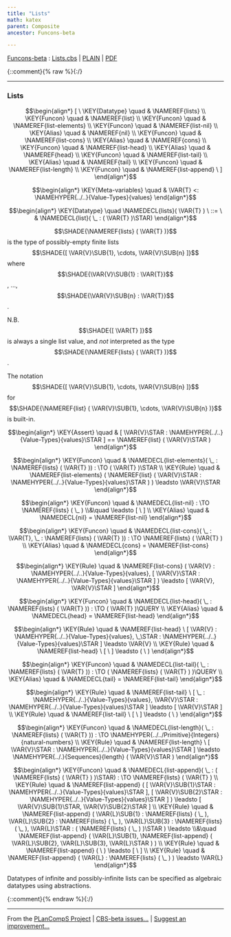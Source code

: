 ```yaml
---
title: "Lists"
math: katex
parent: Composite
ancestor: Funcons-beta

---
```

[Funcons-beta] : [Lists.cbs] \| [PLAIN] \| [PDF]

{::comment}{% raw %}{:/}


----

### Lists
               


$$\begin{align*}
  [ \
  \KEY{Datatype} \quad & \NAMEREF{lists} \\
  \KEY{Funcon} \quad & \NAMEREF{list} \\
  \KEY{Funcon} \quad & \NAMEREF{list-elements} \\
  \KEY{Funcon} \quad & \NAMEREF{list-nil} \\
  \KEY{Alias} \quad & \NAMEREF{nil} \\
  \KEY{Funcon} \quad & \NAMEREF{list-cons} \\
  \KEY{Alias} \quad & \NAMEREF{cons} \\
  \KEY{Funcon} \quad & \NAMEREF{list-head} \\
  \KEY{Alias} \quad & \NAMEREF{head} \\
  \KEY{Funcon} \quad & \NAMEREF{list-tail} \\
  \KEY{Alias} \quad & \NAMEREF{tail} \\
  \KEY{Funcon} \quad & \NAMEREF{list-length} \\
  \KEY{Funcon} \quad & \NAMEREF{list-append}
  \ ]
\end{align*}$$

$$\begin{align*}
  \KEY{Meta-variables} \quad
  & \VAR{T} <: \NAMEHYPER{../..}{Value-Types}{values}
\end{align*}$$

$$\begin{align*}
  \KEY{Datatype} \quad 
  \NAMEDECL{lists}(
                     \VAR{T} ) 
  \ ::= \ & \NAMEDECL{list}(
                               \_ : (  \VAR{T} )\STAR)
\end{align*}$$


  $$\SHADE{\NAMEREF{lists}
           (  \VAR{T} )}$$ is the type of possibly-empty finite lists $$\SHADE{[  \VAR{V}\SUB{1}, 
                \cdots, 
                \VAR{V}\SUB{n} ]}$$ 
  where $$\SHADE{\VAR{V}\SUB{1} : \VAR{T}}$$, ..., $$\SHADE{\VAR{V}\SUB{n} : \VAR{T}}$$.
  
  N.B. $$\SHADE{[  \VAR{T} ]}$$ is always a single list value, and *not* interpreted as the
  type $$\SHADE{\NAMEREF{lists}
           (  \VAR{T} )}$$.
  
  The notation $$\SHADE{[  \VAR{V}\SUB{1}, 
                \cdots, 
                \VAR{V}\SUB{n} ]}$$ for $$\SHADE{\NAMEREF{list}
           (  \VAR{V}\SUB{1}, 
                  \cdots, 
                  \VAR{V}\SUB{n} )}$$ is built-in.


$$\begin{align*}
  \KEY{Assert} \quad
  & [  \VAR{V}\STAR : \NAMEHYPER{../..}{Value-Types}{values}\STAR ] 
    == \NAMEREF{list}
         (  \VAR{V}\STAR )
\end{align*}$$

$$\begin{align*}
  \KEY{Funcon} \quad
  & \NAMEDECL{list-elements}(
                       \_ : \NAMEREF{lists}
                                 (  \VAR{T} )) 
    :  \TO (  \VAR{T} )\STAR 
\\
  \KEY{Rule} \quad
    & \NAMEREF{list-elements}
        (  \NAMEREF{list}
                (  \VAR{V}\STAR : \NAMEHYPER{../..}{Value-Types}{values}\STAR ) ) \leadsto 
        \VAR{V}\STAR
\end{align*}$$

$$\begin{align*}
  \KEY{Funcon} \quad
  & \NAMEDECL{list-nil} 
    :  \TO \NAMEREF{lists}
                     (  \_ ) \\&\quad
    \leadsto [   \  ]
\\
  \KEY{Alias} \quad
  & \NAMEDECL{nil} = \NAMEREF{list-nil}
\end{align*}$$

$$\begin{align*}
  \KEY{Funcon} \quad
  & \NAMEDECL{list-cons}(
                       \_ : \VAR{T}, \_ : \NAMEREF{lists}
                                 (  \VAR{T} )) 
    :  \TO \NAMEREF{lists}
                     (  \VAR{T} ) 
\\
  \KEY{Alias} \quad
  & \NAMEDECL{cons} = \NAMEREF{list-cons}
\end{align*}$$

$$\begin{align*}
  \KEY{Rule} \quad
    & \NAMEREF{list-cons}
        (  \VAR{V} : \NAMEHYPER{../..}{Value-Types}{values}, 
               [  \VAR{V}\STAR : \NAMEHYPER{../..}{Value-Types}{values}\STAR ] ) \leadsto 
        [  \VAR{V}, 
               \VAR{V}\STAR ]
\end{align*}$$

$$\begin{align*}
  \KEY{Funcon} \quad
  & \NAMEDECL{list-head}(
                       \_ : \NAMEREF{lists}
                                 (  \VAR{T} )) 
    :  \TO (  \VAR{T} )\QUERY 
\\
  \KEY{Alias} \quad
  & \NAMEDECL{head} = \NAMEREF{list-head}
\end{align*}$$

$$\begin{align*}
  \KEY{Rule} \quad
    & \NAMEREF{list-head} \ 
        [  \VAR{V} : \NAMEHYPER{../..}{Value-Types}{values}, 
               \_\STAR : \NAMEHYPER{../..}{Value-Types}{values}\STAR ] \leadsto 
        \VAR{V}
\\
  \KEY{Rule} \quad
    & \NAMEREF{list-head} \ 
        [   \  ] \leadsto 
        (   \  )
\end{align*}$$

$$\begin{align*}
  \KEY{Funcon} \quad
  & \NAMEDECL{list-tail}(
                       \_ : \NAMEREF{lists}
                                 (  \VAR{T} )) 
    :  \TO (  \NAMEREF{lists}
                           (  \VAR{T} ) )\QUERY 
\\
  \KEY{Alias} \quad
  & \NAMEDECL{tail} = \NAMEREF{list-tail}
\end{align*}$$

$$\begin{align*}
  \KEY{Rule} \quad
    & \NAMEREF{list-tail} \ 
        [  \_ : \NAMEHYPER{../..}{Value-Types}{values}, 
               \VAR{V}\STAR : \NAMEHYPER{../..}{Value-Types}{values}\STAR ] \leadsto 
        [  \VAR{V}\STAR ]
\\
  \KEY{Rule} \quad
    & \NAMEREF{list-tail} \ 
        [   \  ] \leadsto 
        (   \  )
\end{align*}$$

$$\begin{align*}
  \KEY{Funcon} \quad
  & \NAMEDECL{list-length}(
                       \_ : \NAMEREF{lists}
                                 (  \VAR{T} )) 
    :  \TO \NAMEHYPER{../../Primitive}{Integers}{natural-numbers} 
\\
  \KEY{Rule} \quad
    & \NAMEREF{list-length} \ 
        [  \VAR{V}\STAR : \NAMEHYPER{../..}{Value-Types}{values}\STAR ] \leadsto 
        \NAMEHYPER{../.}{Sequences}{length}
          (  \VAR{V}\STAR )
\end{align*}$$

$$\begin{align*}
  \KEY{Funcon} \quad
  & \NAMEDECL{list-append}(
                       \_ : (  \NAMEREF{lists}
                                       (  \VAR{T} ) )\STAR) 
    :  \TO \NAMEREF{lists}
                     (  \VAR{T} ) 
\\
  \KEY{Rule} \quad
    & \NAMEREF{list-append}
        (  [  \VAR{V}\SUB{1}\STAR : \NAMEHYPER{../..}{Value-Types}{values}\STAR ], 
               [  \VAR{V}\SUB{2}\STAR : \NAMEHYPER{../..}{Value-Types}{values}\STAR ] ) \leadsto 
        [  \VAR{V}\SUB{1}\STAR, 
               \VAR{V}\SUB{2}\STAR ]
\\
  \KEY{Rule} \quad
    & \NAMEREF{list-append}
        (  \VAR{L}\SUB{1} : \NAMEREF{lists}
                          (  \_ ), 
               \VAR{L}\SUB{2} : \NAMEREF{lists}
                          (  \_ ), 
               \VAR{L}\SUB{3} : \NAMEREF{lists}
                          (  \_ ), 
               \VAR{L}\STAR : (  \NAMEREF{lists}
                                (  \_ ) )\STAR ) \leadsto \\&\quad
        \NAMEREF{list-append}
          (  \VAR{L}\SUB{1}, 
                 \NAMEREF{list-append}
                  (  \VAR{L}\SUB{2}, 
                         \VAR{L}\SUB{3}, 
                         \VAR{L}\STAR ) )
\\
  \KEY{Rule} \quad
    & \NAMEREF{list-append}
        (   \  ) \leadsto 
        [   \  ]
\\
  \KEY{Rule} \quad
    & \NAMEREF{list-append}
        (  \VAR{L} : \NAMEREF{lists}
                          (  \_ ) ) \leadsto 
        \VAR{L}
\end{align*}$$


  Datatypes of infinite and possibly-infinite lists can be specified as
  algebraic datatypes using abstractions.




[Funcons-beta]: /CBS-beta/math/Funcons-beta
  "FUNCONS-BETA"
[Unstable-Funcons-beta]: /CBS-beta/math/Unstable-Funcons-beta
  "UNSTABLE-FUNCONS-BETA"
[Languages-beta]: /CBS-beta/math/Languages-beta
  "LANGUAGES-BETA"
[Unstable-Languages-beta]: /CBS-beta/math/Unstable-Languages-beta
  "UNSTABLE-LANGUAGES-BETA"
[CBS-beta]: /CBS-beta
  "CBS-BETA"
[Lists.cbs]: https://github.com/plancomps/CBS-beta/blob/math/Funcons-beta/Values/Composite/Lists/Lists.cbs
  "CBS SOURCE FILE ON GITHUB"
[PLAIN]: /CBS-beta/docs/Funcons-beta/Values/Composite/Lists
  "CBS SOURCE WEB PAGE"
 [PRETTY]: /CBS-beta/math/Funcons-beta/Values/Composite/Lists
  "CBS-KATEX WEB PAGE"
[PDF]: https://github.com/plancomps/CBS-beta/blob/math/Funcons-beta/Values/Composite/Lists/Lists.pdf
  "CBS-LATEX PDF FILE"
[PLanCompS Project]: https://plancomps.github.io
  "PROGRAMMING LANGUAGE COMPONENTS AND SPECIFICATIONS PROJECT HOME PAGE"
{::comment}{% endraw %}{:/}


____

From the [PLanCompS Project] | [CBS-beta issues...] | [Suggest an improvement...]

[CBS-beta issues...]: https://github.com/plancomps/CBS-beta/issues
  "CBS-BETA ISSUE REPORTS ON GITHUB"
[Suggest an improvement...]: mailto:plancomps@gmail.com?Subject=CBS-beta%20-%20comment&Body=Re%3A%20CBS-beta%20specification%20at%20Values/Composite/Lists/Lists.cbs%0A%0AComment/Query/Issue/Suggestion%3A%0A%0A%0ASignature%3A%0A
  "GENERATE AN EMAIL TEMPLATE"
